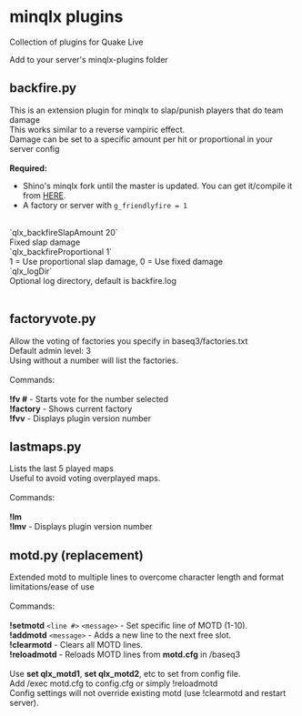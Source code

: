 # minqlx plugins
Collection of plugins for Quake Live

Add to your server's minqlx-plugins folder

## backfire.py
This is an extension plugin for minqlx to slap/punish players that do team damage<br>
This works similar to a reverse vampiric effect.<br>
Damage can be set to a specific amount per hit or proportional in your server config<br>
<br>
**Required:**<br>
+ Shino's minqlx fork until the master is updated. You can get it/compile it from [HERE](https://github.com/mgaertne/minqlx).<br>
+ A factory or server with `g_friendlyfire = 1`<br>
<br>
`qlx_backfireSlapAmount 20`<br>   Fixed slap damage<br>
`qlx_backfireProportional 1`<br>  1 = Use proportional slap damage, 0 = Use fixed damage<br>
`qlx_logDir`<br>                  Optional log directory, default is backfire.log<br>
<br>

## factoryvote.py<br>

Allow the voting of factories you specify in baseq3/factories.txt<br>
Default admin level: 3<br>
Using without a number will list the factories.<br>
<br>
Commands:<br><br>
**!fv #** - Starts vote for the number selected<br>
**!factory** - Shows current factory<br>
**!fvv**  - Displays plugin version number

## lastmaps.py<br>
Lists the last 5 played maps<br>
Useful to avoid voting overplayed maps.<br>
<br>
Commands:<br><br>
**!lm**<br>
**!lmv**  - Displays plugin version number

## motd.py (replacement)<br>
Extended motd to multiple lines to overcome character length and format limitations/ease of use<br>
<br>
Commands:<br><br>
**!setmotd** `<line #>` `<message>`	- Set specific line of MOTD (1-10).<br>
**!addmotd** `<message>`      - Adds a new line to the next free slot.<br>
**!clearmotd**                - Clears all MOTD lines.<br>
**!reloadmotd** 				      - Reloads MOTD lines from **motd.cfg** in /baseq3<br>
<br>
Use **set qlx_motd1**, **set qlx_motd2**, etc to set from config file.<br>
Add /exec motd.cfg to config.cfg or simply !reloadmotd<br>
Config settings will not override existing motd (use !clearmotd and restart server).
